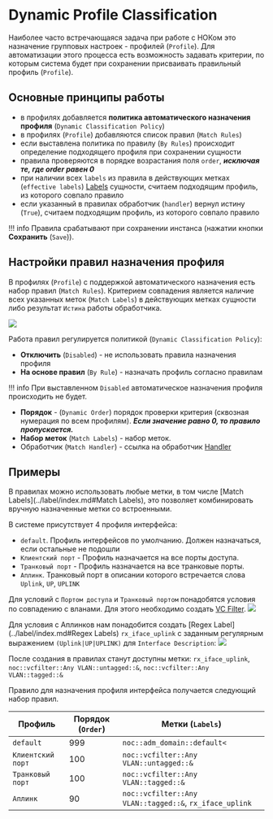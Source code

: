 # Dynamic Profile Classification

Наиболее часто встречающаяся задача при работе с НОКом это назначение групповых настроек - профилей (`Profile`).
Для автоматизации этого процесса есть возможность задавать критерии, по которым система будет при сохранении присваивать правильный профиль (`Profile`).

## Основные принципы работы

* в профилях добавляется **политика автоматического назначения профиля** (`Dynamic Classification Policy`)
* в профилях (`Profile`) добавляются список правил (`Match Rules`)
* если выставлена политика по правилу (`By Rules`) происходит определение подходящего профиля при сохранении сущности 
* правила проверяются в порядке возрастания поля `order`, ***исключая те, где order равен 0***
* при наличии всех `labels` из правила в действующих метках (`effective labels`) [Labels](../label/index.md) сущности, считаем подходящим профиль, из которого совпало правило
* если указанный в правилах обработчик (`handler`) вернул истину (`True`), считаем подходящим профиль, из которого совпало правило

<!-- prettier-ignore -->
!!! info
    Правила срабатывают при сохранении инстанса (нажатии кнопки **Сохранить** (`Save`)). 

## Настройки правил назначения профиля

В профилях (`Profile`) с поддержкой автоматического назначения есть набор правил (`Match Rules`). Критерием совпадения является наличие всех указанных меток (`Match Labels`) в действующих метках сущности либо результат `Истина` работы обработчика.

![](images/interface-profile-form-dyn-class-rules-ex.png)

Работа правил регулируется политикой (`Dynamic Classification Policy`):

* **Отключить** (`Disabled`) - не использовать правила назначения профиля
* **На основе правил** (`By Rule`) - назначать профиль согласно правилам

<!-- prettier-ignore -->
!!! info
    При выставленном `Disabled` автоматическое назначения профиля происходить не будет.
 

* **Порядок** - (`Dynamic Order`) порядок проверки критерия (сквозная нумерация по всем профилям). ***Если значение равно 0, то правило пропускается.***
* **Набор меток** (`Match Labels`) - набор меток.
* Обработчик (`Match Handler`) - ссылка на обработчик [Handler](../handler/index.md)


## Примеры

В правилах можно использовать любые метки, в том числе [Match Labels](../label/index.md#Match Labels), это позволяет комбинировать вручную назначенные метки со встроенными.

В системе присутствует 4 профиля интерфейса:

* `default`. Профиль интерфейсов по умолчанию. Должен назначаться, если остальные не подошли
* `Клиентский порт` - Профиль назначается на все порты доступа.
* `Транковый порт` - Профиль назначается на все транковые порты.
* `Аплинк`. Транковый порт в описании которого встречается слова `Uplink`, `UP`, `UPLINK`

Для условий с `Портом доступа` и `Транковый портом` понадобятся условия по совпадению с вланами. Для этого необходимо создать [VC Filter](../vc-filter/index.md). 
![](../vc-filter/images/vc-filter-any-vlan-form.png) 

Для условия с Аплинков нам понадобится создать [Regex Label](../label/index.md#Regex Labels) `rx_iface_uplink` с заданным регулярным выражением `(Uplink|UP|UPLINK)` для `Interface Description`:
![](images/regex-label-create-form-iface-descr.png)

После создания в правилах станут доступны метки: `rx_iface_uplink`, `noc::vcfilter::Any VLAN::untagged::&`, `noc::vcfilter::Any VLAN::tagged::&`

Правило для назначения профиля интерфейса получается следующий набор правил. 

| Профиль | Порядок (`Order`) | Метки (`Labels`) |
| ---    |  ---- | ----    |
|  `default` | 999 | `noc::adm_domain::default<` |
| `Клиентский порт` | 100  | `noc::vcfilter::Any VLAN::untagged::&` |
| `Транковый порт` | 100 | `noc::vcfilter::Any VLAN::tagged::&` |
| `Аплинк` | 90 | `noc::vcfilter::Any VLAN::tagged::&`, `rx_iface_uplink` |
